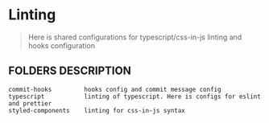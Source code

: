 # Linting

> Here is shared configurations for typescript/css-in-js linting and hooks configuration

## FOLDERS DESCRIPTION

    commit-hooks         hooks config and commit message config
    typescript           linting of typescript. Here is configs for eslint and prettier
    styled-components    linting for css-in-js syntax
